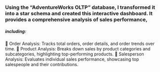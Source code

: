 ### Using the “AdventureWorks OLTP” database, I transformed it into a star schema and created this interactive dashboard. It provides a comprehensive analysis of sales performance,
##### including: 
🔹 Order Analysis: Tracks total orders, order details, and order trends over time. 
🔹 Product Analysis: Breaks down sales by product categories and subcategories, highlighting top-performing products. 
🔹 Salesperson Analysis: Evaluates individual sales performance, showcasing top salespeople and their contributions.
